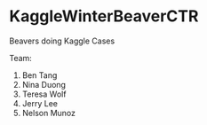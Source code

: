 KaggleWinterBeaverCTR
=====================
Beavers doing Kaggle Cases

Team:
<ol>
<li>Ben Tang</li>
<li>Nina Duong</li>
<li>Teresa Wolf</li>
<li>Jerry Lee</li>
<li>Nelson Munoz</li>
</ol>
